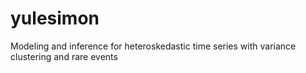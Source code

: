 # yulesimon
Modeling and inference for heteroskedastic time series with variance clustering and rare events
